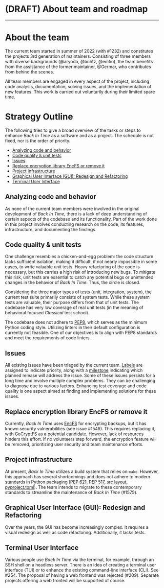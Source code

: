 # (DRAFT) About team and roadmap
---

# About the team
The current team started in summer of 2022 (with #1232) and constitutes the
projects 3rd generation of maintainers.
Consisting of three members with diverse backgrounds (@aryoda, @buhtz, @emtiu),
the team benefits from the assistance of the former maintainer, @Germar,
who contributes from behind the scenes.

All team members are engaged in every aspect of the project, including code
analysis, documentation, solving issues, and the implementation of new
features. This work is carried out voluntarily during their limited spare time.

# Strategy Outline
The following tries to give a broad overview of the tasks or steps to
enhance _Back In Time_ as a software and as a project. The schedule is
not fixed, nor is the order of priority.

- [Analyzing code and behavior](#analyzing-code-and-behavior)
- [Code quality & unit tests]([#code-quality--unit-tests](#code-quality--unit-tests))
- [Issues](#issues)
- [Replace encryption library EncFS or remove it](#replace-encryption-library-encfs-or-remove-it)
- [Project infrastructure](#project-infrastructure)
- [Graphical User Interface (GUI): Redesign and Refactoring](#graphical-user-interface-gui-redesign-and-refactoring)
- [Terminal User Interface](#terminal-user-interface)

## Analyzing code and behavior
As none of the current team members were involved in the original
development of _Back In Time_, there is a lack of deep understanding of
certain aspects of the codebase and its functionality. Part
of the work done in this project involves conducting research on the code,
its features, infrastructure, and documenting the findings.

## Code quality & unit tests
One challenge resembles a chicken-and-egg problem: the code structure
lacks sufficient isolation, making it difficult, if not nearly impossible in some cases,
to write valuable unit tests. Heavy refactoring of the code is necessary,
but this carries a high risk of introducing new bugs. To mitigate this risk,
unit tests are essential to catch any potential bugs or unintended changes
in the behavior of _Back In Time_. Thus, the circle is closed.

Considering the three major types of tests (unit, integration, system), the
current test suite primarily consists of system tests. While these system
tests are valuable, their purpose differs from that of unit tests. The
codebase has very low coverage of real unit tests (in the meaning of behavioral
focused _Classical_ test school).

The codebase does not adhere to [PEP8](https://peps.python.org/pep-0008/),
which serves as the minimum Python
coding style. Utilizing linters in their default configuration is currently
not feasible. One of our objectives is to align with PEP8 standards and
meet the requirements of code linters.

## Issues
All existing issues have been triaged by the current team.
[Labels](https://github.com/bit-team/backintime/labels) are assigned
to indicate priority, along with
a [milestone](https://github.com/bit-team/backintime/milestones)
indicating which planned release
will address the issue. Some of these issues persists for a long time and
involve multiple complex problems. They can be challenging to diagnose due
to various factors. Enhancing test coverage and code quality is one
aspect aimed at finding and implementing solutions for these issues.

## Replace encryption library EncFS or remove it
Currently, _Back In Time_ uses [EncFS](https://github.com/vgough/encfs) for
encrypting backups, but it has known security vulnerabilities
(see issue #1549). This requires replacing it, with
[GoCryptFS](https://github.com/rfjakob/gocryptfs) as a potential candidate.
However, lack of resources hinders this effort.
If no volunteers step forward, the encryption feature will be removed,
prioritizing user security and team maintenance efforts.

## Project infrastructure
At present, _Back In Time_ utilizes a build system that relies on `make`. However,
this approach has several shortcomings and does not adhere to modern standards
in Python packaging ([PEP 621](https://peps.python.org/pep-0621),
[PEP 517](https://peps.python.org/pep-0517),
[src layout](https://packaging.python.org/en/latest/tutorials/packaging-projects),
[pyproject.toml](https://setuptools.pypa.io/en/latest/userguide/pyproject_config.html)).
The team intends to migrate to these contemporary standards to streamline
the maintenance of _Back In Time_ (#1575).

## Graphical User Interface (GUI): Redesign and Refactoring
Over the years, the GUI has become increasingly complex. It requires a visual
redesign as well as code refactoring. Additionally, it lacks tests.

## Terminal User Interface
Various people use _Back In Time_ via the terminal, for example, through an SSH
shell on a headless server. There is an idea of creating a terminal user
interface (TUI) or to enhance the existing command-line interface (CLI).
See #254. The proposal of having a web frontend was rejected (#209).
Separate projects offering a web fronted will be supported of course.
